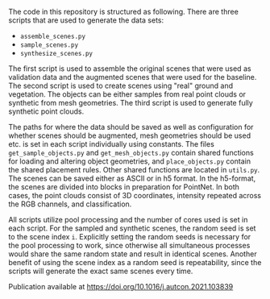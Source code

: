 The code in this repository is structured as following. There are three scripts that are used to generate the data sets:

* `assemble_scenes.py`
* `sample_scenes.py`
* `synthesize_scenes.py`

The first script is used to assemble the original scenes that were used as validation data and the augmented scenes that were used for the baseline. The second script is used to create scenes using "real" ground and vegetation. The objects can be either samples from real point clouds or synthetic from mesh geometries. The third script is used to generate fully synthetic point clouds.

The paths for where the data should be saved as well as configuration for whether scenes should be augmented, mesh geometries should be used etc. is set in each script individually using constants. The files `get_sample_objects.py` and `get_mesh_objects.py` contain shared functions for loading and altering object geometries, and `place_objects.py` contain the shared placement rules. Other shared functions are located in `utils.py`. The scenes can be saved either as ASCII or in h5 format. In the h5-format, the scenes are divided into blocks in preparation for PointNet. In both cases, the point clouds consist of 3D coordinates, intensity repeated across the RGB channels, and classification.

All scripts utilize pool processing and the number of cores used is set in each script. For the sampled and synthetic scenes, the random seed is set to the scene index `i`. Explicitly setting the random seeds is necessary for the pool processing to work, since otherwise all simultaneous processes would share the same random state and result in identical scenes. Another benefit of using the scene index as a random seed is repeatability, since the scripts will generate the exact same scenes every time.

Publication available at https://doi.org/10.1016/j.autcon.2021.103839